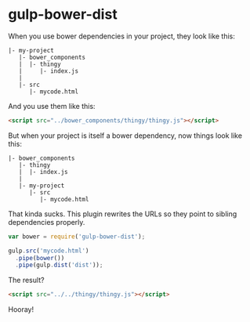 gulp-bower-dist
===============

When you use bower dependencies in your project, they look like this:

```
|- my-project
   |- bower_components
   |  |- thingy
   |     |- index.js
   |
   |- src
      |- mycode.html
```

And you use them like this:

```html
<script src="../bower_components/thingy/thingy.js"></script>
```

But when your project is itself a bower dependency, now things look like this:

```
|- bower_components
   |- thingy
   |  |- index.js
   |
   |- my-project
      |- src
         |- mycode.html
```

That kinda sucks. This plugin rewrites the URLs so they point to sibling dependencies properly.

```js
var bower = require('gulp-bower-dist');

gulp.src('mycode.html')
  .pipe(bower())
  .pipe(gulp.dist('dist'));
```

The result?

```html
<script src="../../thingy/thingy.js"></script>
```

Hooray!
